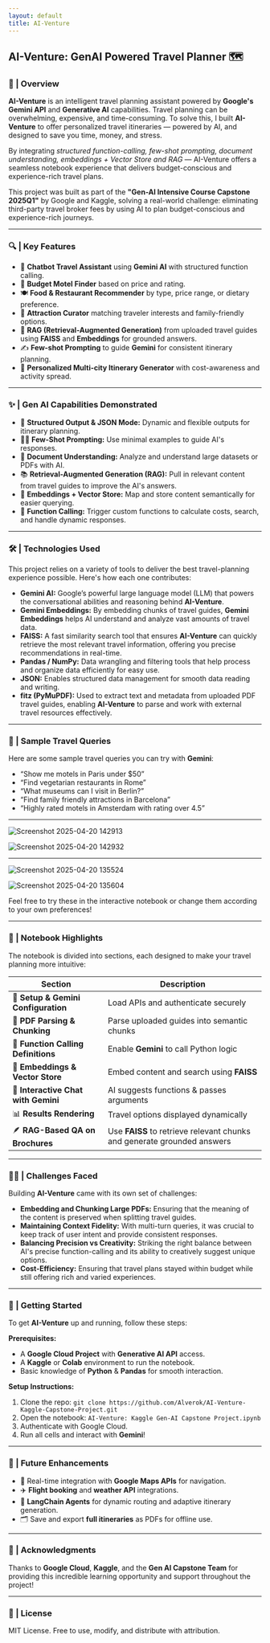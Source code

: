 ```yaml
---
layout: default
title: AI-Venture
---
```



## AI-Venture: GenAI Powered Travel Planner 🗺️


### 👾 | Overview

**AI-Venture** is an intelligent travel planning assistant powered by **Google's Gemini API** and **Generative AI** capabilities. Travel planning can be overwhelming, expensive, and time-consuming. To solve this, I built **AI-Venture** to offer personalized travel itineraries — powered by AI, and designed to save you time, money, and stress.

By integrating *structured function-calling, few-shot prompting, document understanding, embeddings + Vector Store and RAG* — AI-Venture offers a seamless notebook experience that delivers budget-conscious and experience-rich travel plans.

This project was built as part of the **"Gen-AI Intensive Course Capstone 2025Q1"** by Google and Kaggle, solving a real-world challenge: eliminating third-party travel broker fees by using AI to plan budget-conscious and experience-rich journeys.

---

### 🔍 | Key Features

  *  🧠 **Chatbot Travel Assistant** using **Gemini AI** with structured function calling.
  *  🏨 **Budget Motel Finder** based on price and rating.
  *  🍽️ **Food & Restaurant Recommender** by type, price range, or dietary preference.
  *  🗽 **Attraction Curator** matching traveler interests and family-friendly options.
  *  📄 **RAG (Retrieval-Augmented Generation)** from uploaded travel guides using **FAISS** and **Embeddings** for grounded answers.
  *  ✍️ **Few-shot Prompting** to guide **Gemini** for consistent itinerary planning.
  *  🧳 **Personalized Multi-city Itinerary Generator** with cost-awareness and activity spread.

---

### ✨ | Gen AI Capabilities Demonstrated

 *  🧾 **Structured Output & JSON Mode:** Dynamic and flexible outputs for itinerary planning.
 *  🧑‍🏫 **Few-Shot Prompting:** Use minimal examples to guide AI's responses.
 *  📑 **Document Understanding:** Analyze and understand large datasets or PDFs with AI.
 *  📚 **Retrieval-Augmented Generation (RAG):** Pull in relevant content from travel guides to improve the AI's answers.
 *  🧬 **Embeddings + Vector Store:** Map and store content semantically for easier querying.
 *  🎯 **Function Calling:** Trigger custom functions to calculate costs, search, and handle dynamic responses.

---

### 🛠️ | Technologies Used

This project relies on a variety of tools to deliver the best travel-planning experience possible. Here's how each one contributes:

 *  **Gemini AI:** Google’s powerful large language model (LLM) that powers the conversational abilities and reasoning behind **AI-Venture**.
 *  **Gemini Embeddings:** By embedding chunks of travel guides, **Gemini Embeddings** helps AI understand and analyze vast amounts of travel data.
 *  **FAISS:** A fast similarity search tool that ensures **AI-Venture** can quickly retrieve the most relevant travel information, offering you precise recommendations in real-time.
 *  **Pandas / NumPy:** Data wrangling and filtering tools that help process and organize data efficiently for easy use.
 *  **JSON:** Enables structured data management for smooth data reading and writing.
 *  **fitz (PyMuPDF):** Used to extract text and metadata from uploaded PDF travel guides, enabling **AI-Venture** to parse and work with external travel resources effectively.

---

### 🧳 | Sample Travel Queries

Here are some sample travel queries you can try with **Gemini**:
 *  “Show me motels in Paris under $50”
 *  “Find vegetarian restaurants in Rome”
 *  “What museums can I visit in Berlin?”
 *  “Find family friendly attractions in Barcelona”
 *  “Highly rated motels in Amsterdam with rating over 4.5”

---

![Screenshot 2025-04-20 142913](https://github.com/user-attachments/assets/d79ccf47-387a-4b84-9dbf-5cefd1a7332c)

![Screenshot 2025-04-20 142932](https://github.com/user-attachments/assets/f161ecf0-9cf4-46f7-9ae4-58dd7fe826a4)

---

![Screenshot 2025-04-20 135524](https://github.com/user-attachments/assets/90dd95a6-5e27-4ca4-b564-ae27cecf151d)

![Screenshot 2025-04-20 135604](https://github.com/user-attachments/assets/934524ff-288e-4e75-bb0e-ffbef47e8c34)

Feel free to try these in the interactive notebook or change them according to your own preferences!

---

### 📂 | Notebook Highlights

The notebook is divided into sections, each designed to make your travel planning more intuitive:

| Section  | Description |
| ------------- | ------------- |
| 📌 **Setup & Gemini Configuration**  | Load APIs and authenticate securely  |
| 🧾 **PDF Parsing & Chunking**  | Parse uploaded guides into semantic chunks  |
| 🔎 **Function Calling Definitions**  | Enable **Gemini** to call Python logic  |
| 🧬 **Embeddings & Vector Store** | Embed content and search using **FAISS**  |
| 🧠 **Interactive Chat with Gemini**  | AI suggests functions & passes arguments  |
| 📊 **Results Rendering**  | Travel options displayed dynamically  |
| 🪶 **RAG-Based QA on Brochures**  | Use **FAISS** to retrieve relevant chunks and generate grounded answers  |

---

### 💪🏼 | Challenges Faced

Building **AI-Venture** came with its own set of challenges:

 *  **Embedding and Chunking Large PDFs:** Ensuring that the meaning of the content is preserved when splitting travel guides.
 *  **Maintaining Context Fidelity:** With multi-turn queries, it was crucial to keep track of user intent and provide consistent responses.
 *  **Balancing Precision vs Creativity:** Striking the right balance between AI's precise function-calling and its ability to creatively suggest unique options.
 *  **Cost-Efficiency:** Ensuring that travel plans stayed within budget while still offering rich and varied experiences.

---

### 🚀 | Getting Started

To get **AI-Venture** up and running, follow these steps:

**Prerequisites:**
 *  A **Google Cloud Project** with **Generative AI API** access.
 *  A **Kaggle** or **Colab** environment to run the notebook.
 *  Basic knowledge of **Python** & **Pandas** for smooth interaction.

**Setup Instructions:**
1. Clone the repo: `git clone https://github.com/Alverok/AI-Venture-Kaggle-Capstone-Project.git`
2. Open the notebook: `AI-Venture: Kaggle Gen-AI Capstone Project.ipynb`
3. Authenticate with Google Cloud.
4. Run all cells and interact with **Gemini**!

---

### 📣 | Future Enhancements

 *  🧭 Real-time integration with **Google Maps APIs** for navigation.
 *  ✈️ **Flight booking** and **weather API** integrations.
 *  🦾 **LangChain Agents** for dynamic routing and adaptive itinerary generation.
 *  🗂️ Save and export **full itineraries** as PDFs for offline use.

--- 

### 🤝 | Acknowledgments
Thanks to **Google Cloud**, **Kaggle**, and the **Gen AI Capstone Team** for providing this incredible learning opportunity and support throughout the project!

---

### 📌 | License
MIT License. Free to use, modify, and distribute with attribution.
